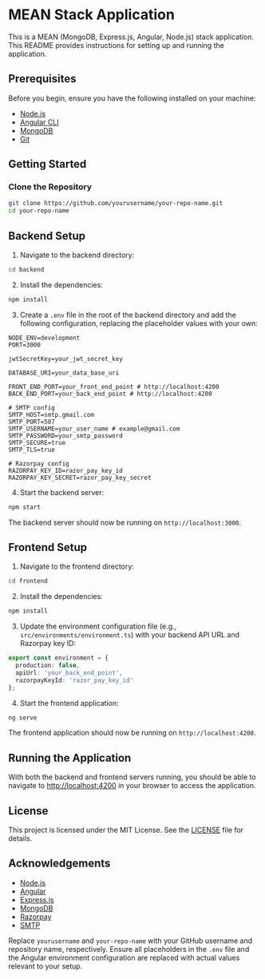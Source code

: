 # MEAN Stack Application

This is a MEAN (MongoDB, Express.js, Angular, Node.js) stack application. This README provides instructions for setting up and running the application.

## Prerequisites

Before you begin, ensure you have the following installed on your machine:

- [Node.js](https://nodejs.org/)
- [Angular CLI](https://angular.io/cli)
- [MongoDB](https://www.mongodb.com/)
- [Git](https://git-scm.com/)

## Getting Started

### Clone the Repository
  ``` bash
  git clone https://github.com/yourusername/your-repo-name.git
  cd your-repo-name
  ```

## Backend Setup

1. Navigate to the backend directory:
  ```bash
  cd backend
  ```

2. Install the dependencies:
  ```bash
  npm install
  ```

3. Create a `.env` file in the root of the backend directory and add the following configuration, replacing the placeholder values with your own:

  ```plaintext
  NODE_ENV=development
  PORT=3000

  jwtSecretKey=your_jwt_secret_key

  DATABASE_URI=your_data_base_uri

  FRONT_END_PORT=your_front_end_point # http://localhost:4200
  BACK_END_PORT=your_back_end_point # http://localhost:4200

  # SMTP config
  SMTP_HOST=smtp.gmail.com
  SMTP_PORT=587
  SMTP_USERNAME=your_user_name # example@gmail.com
  SMTP_PASSWORD=your_smtp_password
  SMTP_SECURE=true
  SMTP_TLS=true

  # Razorpay config
  RAZORPAY_KEY_ID=razor_pay_key_id
  RAZORPAY_KEY_SECRET=razor_pay_key_secret
  ```

4. Start the backend server:

  ```bash
  npm start
  ```

  The backend server should now be running on `http://localhost:3000`.
  
## Frontend Setup

1. Navigate to the frontend directory:

  ```bash
  cd frontend
  ```

2. Install the dependencies:

  ```bash
  npm install
  ```

3. Update the environment configuration file (e.g., `src/environments/environment.ts`) with your backend API URL and Razorpay key ID:

  ```typescript
  export const environment = {
    production: false,
    apiUrl: 'your_back_end_point',
    razorpayKeyId: 'razor_pay_key_id'
  };
  ```

4. Start the frontend application:

  ```bash
  ng serve
  ```

  The frontend application should now be running on `http://localhost:4200`.

## Running the Application

With both the backend and frontend servers running, you should be able to navigate to [http://localhost:4200](http://localhost:4200) in your browser to access the application.

## License

This project is licensed under the MIT License. See the [LICENSE](LICENSE) file for details.

## Acknowledgements

- [Node.js](https://nodejs.org/)
- [Angular](https://angular.io/)
- [Express.js](https://expressjs.com/)
- [MongoDB](https://www.mongodb.com/)
- [Razorpay](https://razorpay.com/)
- [SMTP](https://en.wikipedia.org/wiki/Simple_Mail_Transfer_Protocol)

Replace `yourusername` and `your-repo-name` with your GitHub username and repository name, respectively. Ensure all placeholders in the `.env` file and the Angular environment configuration are replaced with actual values relevant to your setup.

